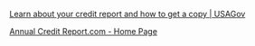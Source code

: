 
[Learn about your credit report and how to get a copy | USAGov](https://www.usa.gov/credit-reports)

[Annual Credit Report.com - Home Page](https://www.annualcreditreport.com/index.action)
